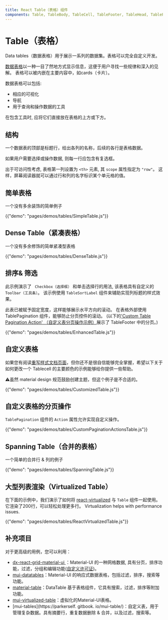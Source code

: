 ```yaml
---
title: React Table（表格）组件
components: Table, TableBody, TableCell, TableFooter, TableHead, TablePagination, TableRow, TableSortLabel
---
```

# Table（表格）

<p class="description">Data tables（数据表格）用于展示一系列的数据集。表格可以完全自定义开发。</p>

[数据表格](https://material.io/design/components/data-tables.html)以一种一目了然地方式显示信息，这便于用户寻找一些规律和深入的见解。 表格可以被内嵌在主要内容中，如cards（卡片）。

数据表格可以包括:

- 相应的可视化
- 导航
- 用于查询和操作数据的工具

在包含工具时, 应将它们直接放在表格的上方或下方。

## 结构

一个数据表的顶部是标题行，给出各列的名称，后续的各行是表格数据。

如果用户需要选择或操作数据, 则每一行应包含有复选框。

出于可访问性考虑, 表格第一列设置为 `<th>` 元素, 其 `scope` 属性指定为 `"row"`。 这样，屏幕阅读器就可以通过行和列的名字标识某个单元格的值。

## 简单表格

一个没有多余装饰的简单例子

{{"demo": "pages/demos/tables/SimpleTable.js"}}

## Dense Table（紧凑表格）

一个没有多余修饰的简单紧凑型表格

{{"demo": "pages/demos/tables/DenseTable.js"}}

## 排序& 筛选

此示例演示了 ` Checkbox（选择框）` 和单击选择行的用法, 该表格具有自定义的 `Toolbar（工具条）`。 该示例使用 `TableSortLabel` 组件来辅助实现列标题的样式效果。

此表已被赋予固定宽度，这样能够展示水平方向的滚动。 在表格外部使用 TablePagination 组件，能够防止分页控件的滚动。 (以下的['Custom Table Pagination Action' （自定义表分页操作示例）](#custom-table-pagination-action)展示了 TableFooter 中的分页。)

{{"demo": "pages/demos/tables/EnhancedTable.js"}}

## 自定义表格

如果您有阅读[重写样式文档页面](/customization/overrides/)，但你还不是很自信能够完全掌握，希望以下关于如何更改一个 Tablecell 的主要颜色的示例能够给你提供一些帮助。

⚠️虽然 material design 规范鼓励创建主题，但这个例子是不合适的。

{{"demo": "pages/demos/tables/CustomizedTable.js"}}

## 自定义表格的分页操作

`TablePagination` 组件的 `Action` 属性允许实现自定义操作。

{{"demo": "pages/demos/tables/CustomPaginationActionsTable.js"}}

## Spanning Table（合并的表格）

一个简单的合并行 & 列的例子

{{"demo": "pages/demos/tables/SpanningTable.js"}}

## 大型列表渲染（Virtualized Table）

在下面的示例中，我们演示了如何将 [react-virtualized](https://github.com/bvaughn/react-virtualized) 与 `Table` 组件一起使用。 它渲染了200行，可以轻松处理更多行。 Virtualization helps with performance issues.

{{"demo": "pages/demos/tables/ReactVirtualizedTable.js"}}

## 补充项目

对于更高级的用例，您可以利用：

- [ dx-react-grid-material-ui ](https://devexpress.github.io/devextreme-reactive/react/grid/)：Material-UI 的一种网格数据, 具有分页，排序功能，过滤，分组和编辑功能([自定义许可证](https://js.devexpress.com/licensing/))。
- [mui-datatables](https://github.com/gregnb/mui-datatables)：Material-UI 的响应式数据表格，包括过滤，排序，搜索等功能。
- [material-table](https://github.com/mbrn/material-table)：DataTable 基于表格组件，它具有搜索，过滤，排序等附加功能。
- [mui-virtualized-table](https://github.com/techniq/mui-virtualized-table)：虚拟化的Material-UI表格。
- [mui-tables](https://parkerself. gitbook. io/mui-table/)：自定义表，用于管理复杂数据。具有摘要行，重复数据删除 & 合并，以及过滤，搜索等。